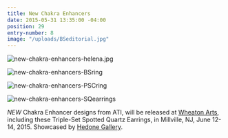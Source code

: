 ```yaml
---
title: New Chakra Enhancers
date: 2015-05-31 13:35:00 -04:00
position: 29
entry-number: 8
image: "/uploads/BSeditorial.jpg"
---
```


![new-chakra-enhancers-helena.jpg](/uploads/new-chakra-enhancers-helena.jpg)

![new-chakra-enhancers-BSring](/uploads/new-chakra-enhancers-BSring)

![new-chakra-enhancers-PSCring](/uploads/new-chakra-enhancers-PSCring)

![new-chakra-enhancers-SQearrings](/uploads/new-chakra-enhancers-SQearrings)

*NEW* Chakra Enhancer designs from ATI, will be released at [Wheaton Arts](http://www.wheatonarts.org/), including these Triple-Set Spotted Quartz Earrings, in Millville, NJ, June 12- 14, 2015.  Showcased by [Hedone Gallery](http://hedonegallery.com/).